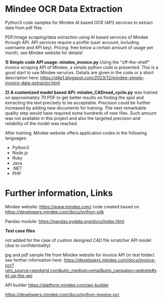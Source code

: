 # Mindee OCR Data Extraction
Python3 code samples for Mindee AI based OCR (API) services to extract data from pdf files 

PDF/image scraping/data extraction using AI based services of Mindee through API.
API services require a profile (user account, including username and API key).
Pricing: free below a certain amount of usage per month, see Mindee website for details!

**1) Simple code API usage: mindee_invoice.py**
Using the "off-the-shelf" invoice scraping API of Mindee, a simple python code is presented. This is a good start to use Mindee services. Details are given in the code or a short description here: https://d4e1.blogspot.com/2023/12/mindee-simple-invoice-data-extractor.html 

**2) A customized model based API: mindee_CADread_cycle.py** was trained on approximately 70 PDF to get better results on finding the spot and extracting the text precisely to be acceptable. Precision could be further increased by adding new documents for training. The next remarkable quality step would have required some hundreds of new files.
Such amount was not available in this project and also the targeted precision and reliability of the model was reached.

After training, Mindee website offers application codes in the following languages:

- Python3
- Node.js
- Ruby
- Java
- .NET
- PHP

# Further information, Links
Mindee website: https://www.mindee.com/
code created based on https://developers.mindee.com/docs/python-sdk

Pandas module: https://pandas.pydata.org/docs/index.html

**Test case files**

not added for the case of custom designed CAD file scratcher API model (due to confidentiality)

jpg and pdf sample file from Mindee website for invoice API (in test folder)
see forther information here: https://developers.mindee.com/docs/invoice-ocr?utm_source=sendgrid.com&utm_medium=email&utm_campaign=website#set-up-the-api

API builder https://platform.mindee.com/api-builder

https://developers.mindee.com/docs/python-invoice-ocr
